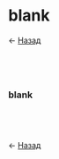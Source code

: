 # blank

← [Назад][back]

```python

```

```python

```

```python

```

```python

```

### blank

```python

```

```python

```

```python

```

```python

```

← [Назад][back]

[back]: <> "Назад к оглавлению"